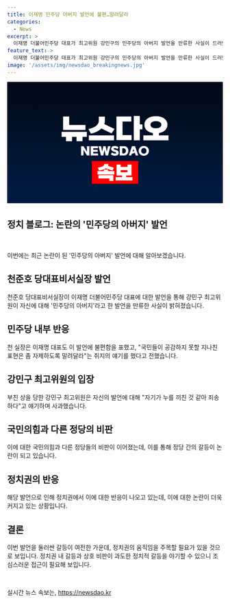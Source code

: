 ```yaml
---
title: 이재명 민주당 아버지 발언에 불편…말려달라
categories:
  - News
excerpt: >
  이재명 더불어민주당 대표가 최고위원 강민구의 민주당의 아버지 발언을 만류한 사실이 드러났다. 천준호 당대표비서실장은 이 대표가 해당 발언을 적절치 못하다며 말려달라고 한 것을 확인했다. 강민구는 이 대표를 민주당의 아버지로 칭찬하며 논란을 일으켰다. 국민의힘은 이를 통해 민주당의 이재명 사당화를 비판하며 정계판의 혼란을 표현했다.
feature_text: >
  이재명 더불어민주당 대표가 최고위원 강민구의 민주당의 아버지 발언을 만류한 사실이 드러났다. 천준호 당대표비서실장은 이 대표가 해당 발언을 적절치 못하다며 말려달라고 한 것을 확인했다. 강민구는 이 대표를 민주당의 아버지로 칭찬하며 논란을 일으켰다. 국민의힘은 이를 통해 민주당의 이재명 사당화를 비판하며 정계판의 혼란을 표현했다.
image: '/assets/img/newsdao_breakingnews.jpg'
---
```


<p><img src="/assets/img/newsdao_breakingnews.jpg" alt="implanttips 속보" /></p>

<h2 data-ke-size="size26">정치 블로그: 논란의 '민주당의 아버지' 발언</h2>

<p data-ke-size="size16">&nbsp;</p>

<p>이번에는 최근 논란이 된 '민주당의 아버지' 발언에 대해 알아보겠습니다.</p>

<h2 data-ke-size="size24">천준호 당대표비서실장 발언</h2>

<p>천준호 당대표비서실장이 이재명 더불어민주당 대표에 대한 발언을 통해 강민구 최고위원이 자신에 대해 '민주당의 아버지'라고 한 발언을 만류한 사실이 밝혀졌습니다.</p>

<h2 data-ke-size="size24">민주당 내부 반응</h2>

<p>천 실장은 이재명 대표도 이 발언에 불편함을 표했고, "국민들이 공감하지 못할 지나친 표현은 좀 자제하도록 말려달라"는 취지의 얘기를 했다고 전했습니다.</p>

<h2 data-ke-size="size24">강민구 최고위원의 입장</h2>

<p>부친 상을 당한 강민구 최고위원은 자신의 발언에 대해 "자기가 누를 끼친 것 같아 죄송하다"고 얘기하며 사과했습니다.</p>

<h2 data-ke-size="size24">국민의힘과 다른 정당의 비판</h2>

<p>이에 대한 국민의힘과 다른 정당들의 비판이 이어졌는데, 이를 통해 정당 간의 갈등이 논란이 되고 있습니다.</p>

<h2 data-ke-size="size24">정치권의 반응</h2>

<p>해당 발언으로 인해 정치권에서 이에 대한 반응이 나오고 있는데, 이에 대한 논란이 더욱 커지고 있는 상황입니다.</p>

<h2 data-ke-size="size24">결론</h2>

<p>이번 발언을 둘러싼 갈등이 여전한 가운데, 정치권의 움직임을 주목할 필요가 있을 것으로 보입니다. 정치권 내 갈등과 상호 비판이 과도한 정치적 갈등을 야기할 수 있으니 조심스러운 접근이 필요해 보입니다.</p>

<p data-ke-size="size16">&nbsp;</p>
실시간 뉴스 속보는, <a href="https://newsdao.kr" rel="dofollow">https://newsdao.kr</a>



